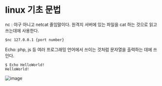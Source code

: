 # linux 기초 문법

nc : 야구 아니고 netcat 줄임말이다. 원격지 서버에 있는 파일을 cat 하는 것으로 읽고 쓰는데에 사용한다.

<pre><code>$nc 127.0.0.1 {port number}</code></pre>



Echo: php, js 등 여러 프로그래밍 언어에서 쓰이는 것처럼 문자열을 출력하는 데에 쓰인다. 

<pre><code>$ Echo HelloWorld!
HelloWorld!
</code></pre>




![image](https://user-images.githubusercontent.com/59428479/128844802-0c3bf662-8b29-4ebb-8f2d-cf58bc79798f.png)









